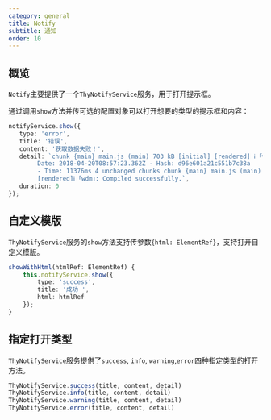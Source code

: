 ```yaml
---
category: general
title: Notify
subtitle: 通知
order: 10
---
```


## 概览
`Notify`主要提供了一个`ThyNotifyService`服务，用于打开提示框。 

通过调用`show`方法并传可选的配置对象可以打开想要的类型的提示框和内容：

```ts
notifyService.show({
   type: 'error',
   title: '错误',
   content: '获取数据失败！',
   detail: `chunk {main} main.js (main) 703 kB [initial] [rendered] ℹ ｢wdm｣: Compiled successfully.ℹ ｢wdm｣: Compiling...
        Date: 2018-04-20T08:57:23.362Z - Hash: d96e601a21c551b7c38a
        - Time: 11376ms 4 unchanged chunks chunk {main} main.js (main) 703 kB [initial]
        [rendered]ℹ ｢wdm｣: Compiled successfully.`,
   duration: 0
});
```

## 自定义模版

`ThyNotifyService`服务的`show`方法支持传参数`{html: ElementRef}`，支持打开自定义模版。

```ts
showWithHtml(htmlRef: ElementRef) {
    this.notifyService.show({
        type: 'success',
        title: '成功 ',
        html: htmlRef
    });
}
```

## 指定打开类型

`ThyNotifyService`服务提供了`success`, `info`, `warning`,`error`四种指定类型的打开方法。

```ts
ThyNotifyService.success(title, content, detail)
ThyNotifyService.info(title, content, detail)
ThyNotifyService.warning(title, content, detail)
ThyNotifyService.error(title, content, detail)
```
